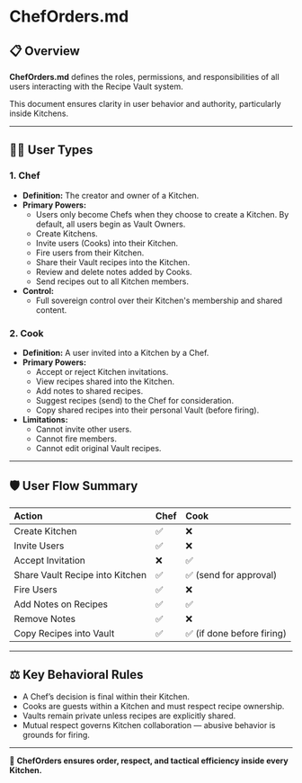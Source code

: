# ChefOrders.md

## 📋 Overview

**ChefOrders.md** defines the roles, permissions, and responsibilities of all users interacting with the Recipe Vault system.

This document ensures clarity in user behavior and authority, particularly inside Kitchens.

---

## 🧑‍🍳 User Types

### 1. **Chef**

- **Definition:** The creator and owner of a Kitchen.
- **Primary Powers:**
  - Users only become Chefs when they choose to create a Kitchen. By default, all users begin as Vault Owners.
  - Create Kitchens.
  - Invite users (Cooks) into their Kitchen.
  - Fire users from their Kitchen.
  - Share their Vault recipes into the Kitchen.
  - Review and delete notes added by Cooks.
  - Send recipes out to all Kitchen members.
- **Control:**
  - Full sovereign control over their Kitchen's membership and shared content.

### 2. **Cook**

- **Definition:** A user invited into a Kitchen by a Chef.
- **Primary Powers:**
  - Accept or reject Kitchen invitations.
  - View recipes shared into the Kitchen.
  - Add notes to shared recipes.
  - Suggest recipes (send) to the Chef for consideration.
  - Copy shared recipes into their personal Vault (before firing).
- **Limitations:**
  - Cannot invite other users.
  - Cannot fire members.
  - Cannot edit original Vault recipes.

---

## 🛡 User Flow Summary

| Action | Chef | Cook |
|:---|:---|:---|
| Create Kitchen | ✅ | ❌ |
| Invite Users | ✅ | ❌ |
| Accept Invitation | ❌ | ✅ |
| Share Vault Recipe into Kitchen | ✅ | ✅ (send for approval) |
| Fire Users | ✅ | ❌ |
| Add Notes on Recipes | ✅ | ✅ |
| Remove Notes | ✅ | ❌ |
| Copy Recipes into Vault | ✅ | ✅ (if done before firing) |

---

## ⚖ Key Behavioral Rules

- A Chef’s decision is final within their Kitchen.
- Cooks are guests within a Kitchen and must respect recipe ownership.
- Vaults remain private unless recipes are explicitly shared.
- Mutual respect governs Kitchen collaboration — abusive behavior is grounds for firing.

---

🔧 **ChefOrders ensures order, respect, and tactical efficiency inside every Kitchen.**